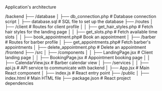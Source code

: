 Application's architecture

/backend
├── /database
│   ├── db_connection.php       # Database connection script
│   ├── database.sql            # SQL file to set up the database
├── /routes
│   ├── /client                 # Routes for client profile
│   │   ├── get_hair_styles.php # Fetch hair styles for the landing page
│   │   ├── get_slots.php       # Fetch available time slots
│   │   ├── book_appointment.php# Book an appointment
│   ├── /barber                 # Routes for barber profile
│       ├── get_appointments.php# Fetch barber's appointments
│       ├── delete_appointment.php # Delete an appointment
/frontend
├── /src
│   ├── /components
│   │   ├── LandingPage.jsx          # Client landing page
│   │   ├── BookingPage.jsx          # Appointment booking page
│   │   ├── CalendarView.jsx         # Barber calendar view
│   ├── /services
│   │   ├── api.js                   # API service to communicate with backend
│   ├── App.jsx                      # Main React component
│   ├── index.js                     # React entry point
├── /public
│   ├── index.html                   # Main HTML file
├── package.json                     # React project dependencies

